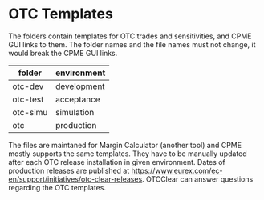 # OTC Templates

The folders contain templates for OTC trades and sensitivities, and CPME GUI links to them.
The folder names and the file names must not change, it would break the CPME GUI links.

| folder   | environment |
| ------   | ----------- |
| otc-dev  | development |
| otc-test | acceptance  |
| otc-simu | simulation  |
| otc      | production  |

The files are maintaned for Margin Calculator (another tool) and CPME mostly supports the same templates.
They have to be manually updated after each OTC release installation in given environment.
Dates of production releases are published at https://www.eurex.com/ec-en/support/initiatives/otc-clear-releases.
OTCClear can answer questions regarding the OTC templates.

